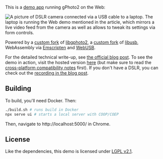 This is a [demo app](https://web.dev/porting-libusb-to-webusb/) running gPhoto2 on the Web:

![A picture of DSLR camera connected via a USB cable to a laptop. The laptop is running the Web demo mentioned in the article, which mirrors a live video feed from the camera as well as allows to tweak its settings via form controls.](https://web-dev.imgix.net/image/9oK23mr86lhFOwKaoYZ4EySNFp02/MR4YGRvl0Z9AWT6vv3sQ.jpg?auto=format&w=1600)

Powered by a [custom fork](https://github.com/RReverser/libgphoto2) of [libgphoto2](https://github.com/gphoto/libgphoto2), a [custom fork](https://github.com/RReverser/libusb) of [libusb](https://github.com/libusb/libusb), WebAssembly via [Emscripten](https://emscripten.org/) and [WebUSB](https://github.com/WICG/webusb).

For the detailed technical write-up, see [the official blog post](https://web.dev/porting-libusb-to-webusb/). To see the demo in action, visit the hosted version [here](https://web-gphoto2.rreverser.com/) (but make sure to read the [cross-platform compatibility notes](https://web.dev/porting-libusb-to-webusb/#important-cross-platform-compatibility-notes) first). If you don't have a DSLR, you can check out the [recording in the blog post](https://web.dev/#first-things-first:-a-demo).

## Building

To build, you'll need Docker. Then:

```bash
./build.sh # runs build in Docker
npx serve ui # starts a local server with COOP/COEP
```

Then, navigate to http://localhost:5000/ in Chrome.

## License

Like the dependencies, this demo is licensed under [LGPL v2.1](https://github.com/GoogleChromeLabs/web-gphoto2/blob/main/LICENSE).
